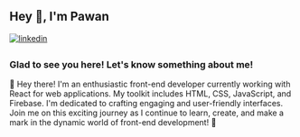 ## Hey 👋, I'm Pawan  

<a href="https://in.linkedin.com/in/bypawan" target="_blank">
<img src=https://img.shields.io/badge/linkedin-%231E77B5.svg?&style=for-the-badge&logo=linkedin&logoColor=white alt=linkedin style="margin-bottom: 5px;" />
</a>  

### Glad to see you here! Let's know something about me!  

👋 Hey there! I'm an enthusiastic front-end developer currently working with React for web applications. My toolkit includes HTML, CSS, JavaScript, and Firebase. I'm dedicated to crafting engaging and user-friendly interfaces. Join me on this exciting journey as I continue to learn, create, and make a mark in the dynamic world of front-end development! 🚀

<br/> 
